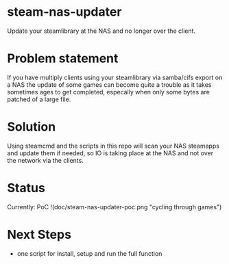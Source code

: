 # steam-nas-updater
Update your steamlibrary at the NAS and no longer over the client.

# Problem statement
If you have multiply clients using your steamlibrary via samba/cifs export on a NAS the update of some games can become quite a trouble as it takes sometimes ages to get completed, especally when only some bytes are patched of a large file.

# Solution
Using steamcmd and the scripts in this repo will scan your NAS steamapps and update them if needed, so IO is taking place at the NAS and not over the network via the clients.

# Status
Currently: PoC 
!(doc/steam-nas-updater-poc.png "cycling through games")

# Next Steps
- one script for install, setup and run the full function
